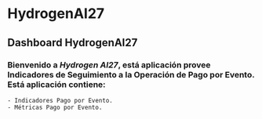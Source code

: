 # HydrogenAI27
## Dashboard HydrogenAI27

### Bienvenido a ***Hydrogen AI27***, está aplicación provee Indicadores de Seguimiento a la Operación de Pago por Evento. Está aplicación contiene:
    - Indicadores Pago por Evento.
    - Métricas Pago por Evento.

